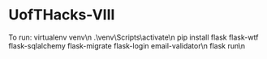 # UofTHacks-VIII

To run:
virtualenv venv\n
.\venv\Scripts\activate\n
pip install flask flask-wtf flask-sqlalchemy flask-migrate flask-login email-validator\n
flask run\n
